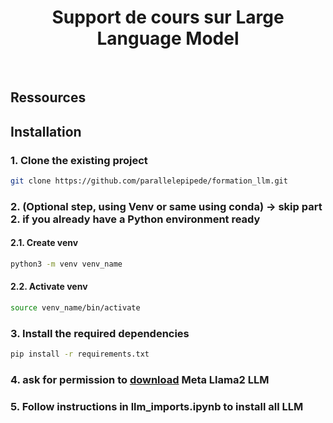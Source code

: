 <div align="center">
  <h1>Support de cours sur Large Language Model</h1>
</div>
<br/>


## Ressources

## Installation

### 1. Clone the existing project

```bash
git clone https://github.com/parallelepipede/formation_llm.git
```

### 2. (Optional step, using Venv or same using conda) -> skip part 2. if you already have a Python environment ready

#### 2.1. Create venv

```bash
python3 -m venv venv_name
```

#### 2.2. Activate venv

```bash
source venv_name/bin/activate
```

### 3. Install the required dependencies

```bash
pip install -r requirements.txt
```

### 4. ask for permission to [download](https://ai.meta.com/resources/models-and-libraries/llama-downloads/) Meta Llama2 LLM

### 5. Follow instructions in llm_imports.ipynb to install all LLM
